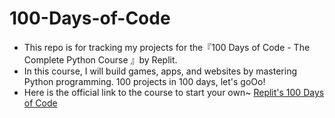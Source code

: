 # 100-Days-of-Code
- This repo is for tracking my projects for the『100 Days of Code - The Complete Python Course 』by Replit.
- In this course, I will build games, apps, and websites by mastering Python programming. 100 projects in 100 days, let's goOo!
- Here is the official link to the course to start your own~ [Replit's 100 Days of Code](https://replit.com/learn/100-days-of-python/hub)
